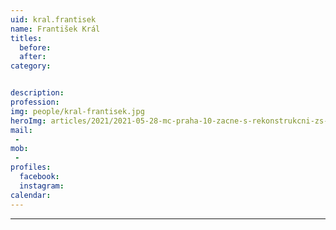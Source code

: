 ```yaml
---
uid: kral.frantisek
name: František Král
titles:
  before: 
  after:
category:


description: 
profession: 
img: people/kral-frantisek.jpg
heroImg: articles/2021/2021-05-28-mc-praha-10-zacne-s-rekonstrukcni-zs-v-olsinach.jpg
mail:
 - 
mob:
 - 
profiles:
  facebook: 
  instagram: 
calendar: 
---
```



---
